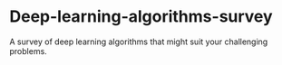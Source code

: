 # Deep-learning-algorithms-survey
A survey of deep learning algorithms that might suit your challenging problems.
